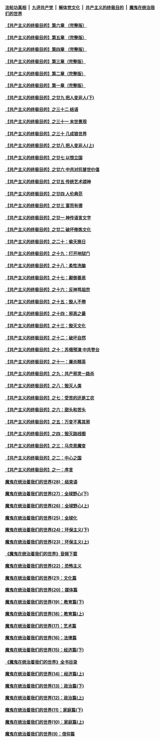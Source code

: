 ####  [法轮功真相](../../../../basic/blob/master/README.md?t=09091939) &nbsp;|&nbsp; [九评共产党](../../../../9ping.md/blob/master/README.md?t=09091939) &nbsp;|&nbsp; [解体党文化](../../../../jtdwh.md/blob/master/README.md?t=09091939)  &nbsp;|&nbsp; [共产主义的终极目的](../../../../gczydzjmd.md/blob/master/README.md?t=09091939) &nbsp;|&nbsp; [魔鬼在统治我们的世界](../../../../mgztzwmdsj.md/blob/master/README.md?t=09091939) 

#### [【共产主义的终极目的】第六章 （完整版）](../pages/nsc422/n11428913.md?t=09091939) 

#### [【共产主义的终极目的】第五章 （完整版）](../pages/nsc422/n11428912.md?t=09091939) 

#### [【共产主义的终极目的】第四章 （完整版）](../pages/nsc422/n11428907.md?t=09091939) 

#### [【共产主义的终极目的】第三章（完整版）](../pages/nsc422/n11428848.md?t=09091939) 

#### [【共产主义的终极目的】第二章（完整版）](../pages/nsc422/n11428831.md?t=09091939) 

#### [【共产主义的终极目的】第一章（完整版）](../pages/nsc422/n11417651.md?t=09091939) 

#### [【共产主义的终极目的】之廿九 把人变非人(下)](../pages/nsc422/n11344140.md?t=09091939) 

#### [【共产主义的终极目的】之三十二 结语](../pages/nsc422/n11360535.md?t=09091939) 

#### [【共产主义的终极目的】之三十一 末世景观](../pages/nsc422/n11351129.md?t=09091939) 

#### [【共产主义的终极目的】之三十 几成狼世界](../pages/nsc422/n11348280.md?t=09091939) 

#### [【共产主义的终极目的】之廿八 把人变非人(上)](../pages/nsc422/n11340492.md?t=09091939) 

#### [【共产主义的终极目的】之廿七 以恨立国](../pages/nsc422/n11336944.md?t=09091939) 

#### [【共产主义的终极目的】之廿六 中共对抗普世价值](../pages/nsc422/n11324785.md?t=09091939) 

#### [【共产主义的终极目的】之廿五 传统艺术颂神](../pages/nsc422/n11296396.md?t=09091939) 

#### [【共产主义的终极目的】之廿四 人伦典范](../pages/nsc422/n11296397.md?t=09091939) 

#### [【共产主义的终极目的】之廿三 富而有德](../pages/nsc422/n11283598.md?t=09091939) 

#### [【共产主义的终极目的】之廿一 神传语言文字](../pages/nsc422/n11263265.md?t=09091939) 

#### [【共产主义的终极目的】之廿二 破坏修炼文化](../pages/nsc422/n11245728.md?t=09091939) 

#### [【共产主义的终极目的】之二十：偷天换日](../pages/nsc422/n11238846.md?t=09091939) 

#### [【共产主义的终极目的】之十九：打开地狱门](../pages/nsc422/n11206376.md?t=09091939) 

#### [【共产主义的终极目的】之十八：柔性洗脑](../pages/nsc422/n11199994.md?t=09091939) 

#### [【共产主义的终极目的】之十七：颠倒善恶](../pages/nsc422/n11179782.md?t=09091939) 

#### [【共产主义的终极目的】之十六：反神骂祖宗](../pages/nsc422/n11166798.md?t=09091939) 

#### [【共产主义的终极目的】之十五：毁人不倦](../pages/nsc422/n11166792.md?t=09091939) 

#### [【共产主义的终极目的】之十四：邪恶之最](../pages/nsc422/n11150249.md?t=09091939) 

#### [【共产主义的终极目的】之十三：毁灭文化](../pages/nsc422/n11135227.md?t=09091939) 

#### [【共产主义的终极目的】之十二：破坏自然](../pages/nsc422/n11135214.md?t=09091939) 

#### [【共产主义的终极目的】之十：苏俄预演 中共登台](../pages/nsc422/n11118424.md?t=09091939) 

#### [【共产主义的终极目的】之十一：屠杀精英](../pages/nsc422/n11118442.md?t=09091939) 

#### [【共产主义的终极目的】之九：共产邪灵一路杀](../pages/nsc422/n11114139.md?t=09091939) 

#### [【共产主义的终极目的】之八：毁灭人类](../pages/nsc422/n11108503.md?t=09091939) 

#### [【共产主义的终极目的】之七：受苦的还是工农](../pages/nsc422/n11101809.md?t=09091939) 

#### [【共产主义的终极目的】之六：甜头和苦头](../pages/nsc422/n11096971.md?t=09091939) 

#### [【共产主义的终极目的】之五：万变不离其邪](../pages/nsc422/n11091285.md?t=09091939) 

#### [【共产主义的终极目的】之四：毁灭路线图](../pages/nsc422/n11086284.md?t=09091939) 

#### [【共产主义的终极目的】之三：马克思魔变](../pages/nsc422/n11061941.md?t=09091939) 

#### [【共产主义的终极目的】之二：中心之国](../pages/nsc422/n11047728.md?t=09091939) 

#### [【共产主义的终极目的】之一：序言](../pages/nsc422/n11086077.md?t=09091939) 

#### [魔鬼在统治着我们的世界(28)：结束语](../pages/nsc422/n10936246.md?t=09091939) 

#### [魔鬼在统治着我们的世界(27)：全球野心(下)](../pages/nsc422/n10928319.md?t=09091939) 

#### [魔鬼在统治着我们的世界(26)：全球野心(上)](../pages/nsc422/n10900318.md?t=09091939) 

#### [魔鬼在统治着我们的世界(25)：全球化](../pages/nsc422/n10788205.md?t=09091939) 

#### [魔鬼在统治着我们的世界(24)：环保主义(下)](../pages/nsc422/n10695307.md?t=09091939) 

#### [魔鬼在统治着我们的世界(23)：环保主义(上)](../pages/nsc422/n10688613.md?t=09091939) 

#### [《魔鬼在统治着我们的世界》音频下载](../pages/nsc422/n10635553.md?t=09091939) 

#### [魔鬼在统治着我们的世界(22)：恐怖主义](../pages/nsc422/n10614727.md?t=09091939) 

#### [魔鬼在统治着我们的世界(21)：文化篇](../pages/nsc422/n10597706.md?t=09091939) 

#### [魔鬼在统治着我们的世界(20)：媒体篇](../pages/nsc422/n10586579.md?t=09091939) 

#### [魔鬼在统治着我们的世界(19)：教育篇(下)](../pages/nsc422/n10564808.md?t=09091939) 

#### [魔鬼在统治着我们的世界(18)：教育篇(上)](../pages/nsc422/n10526970.md?t=09091939) 

#### [魔鬼在统治着我们的世界(17)：艺术篇](../pages/nsc422/n10499093.md?t=09091939) 

#### [魔鬼在统治着我们的世界(16)：法律篇](../pages/nsc422/n10485969.md?t=09091939) 

#### [魔鬼在统治着我们的世界(15)：经济篇(下)](../pages/nsc422/n10469975.md?t=09091939) 

#### [《魔鬼在统治着我们的世界》全书目录](../pages/nsc422/n10464261.md?t=09091939) 

#### [魔鬼在统治着我们的世界(14)：经济篇(上)](../pages/nsc422/n10457370.md?t=09091939) 

#### [魔鬼在统治着我们的世界(13)：政治篇(下)](../pages/nsc422/n10448270.md?t=09091939) 

#### [魔鬼在统治着我们的世界(12)：政治篇(上)](../pages/nsc422/n10444576.md?t=09091939) 

#### [魔鬼在统治着我们的世界(11)：家庭篇(下)](../pages/nsc422/n10440961.md?t=09091939) 

#### [魔鬼在统治着我们的世界(10)：家庭篇(上)](../pages/nsc422/n10435448.md?t=09091939) 

#### [魔鬼在统治着我们的世界(9)：信仰篇](../pages/nsc422/n10432159.md?t=09091939) 

